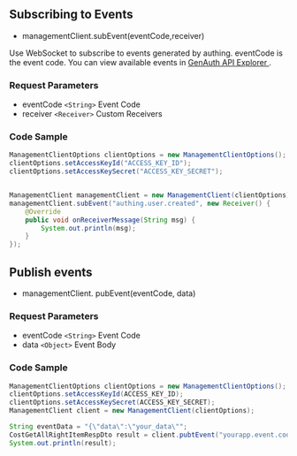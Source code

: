 ## Subscribing to Events

- managementClient.subEvent(eventCode,receiver)

Use WebSocket to subscribe to events generated by authing. eventCode is the event code. You can view available events in [GenAuth API Explorer
](https://api-explorer.genauth.ai/).

### Request Parameters

- eventCode `<String>` Event Code
- receiver `<Receiver>` Custom Receivers

### Code Sample

```java
ManagementClientOptions clientOptions = new ManagementClientOptions();
clientOptions.setAccessKeyId("ACCESS_KEY_ID");
clientOptions.setAccessKeySecret("ACCESS_KEY_SECRET");


ManagementClient managementClient = new ManagementClient(clientOptions);
managementClient.subEvent("authing.user.created", new Receiver() {
    @Override
    public void onReceiverMessage(String msg) {
        System.out.println(msg);
    }
});
```

## Publish events

- managementClient. pubEvent(eventCode, data)

### Request Parameters

- eventCode `<String>` Event Code
- data `<Object>` Event Body

### Code Sample

```java
ManagementClientOptions clientOptions = new ManagementClientOptions();
clientOptions.setAccessKeyId(ACCESS_KEY_ID);
clientOptions.setAccessKeySecret(ACCESS_KEY_SECRET);
ManagementClient client = new ManagementClient(clientOptions);

String eventData = "{\"data\":\"your_data\"";
CostGetAllRightItemRespDto result = client.pubtEvent("yourapp.event.code", eventData);
System.out.println(result);
```
